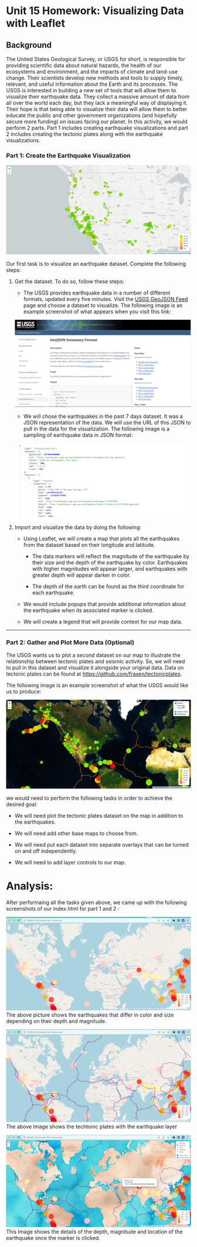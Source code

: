 # Unit 15 Homework: Visualizing Data with Leaflet

## Background

The United States Geological Survey, or USGS for short, is responsible for providing scientific data about natural hazards, the health of our ecosystems and environment, and the impacts of climate and land-use change. Their scientists develop new methods and tools to supply timely, relevant, and useful information about the Earth and its processes. The USGS is interested in building a new set of tools that will allow them to visualize their earthquake data. They collect a massive amount of data from all over the world each day, but they lack a meaningful way of displaying it. Their hope is that being able to visualize their data will allow them to better educate the public and other government organizations (and hopefully secure more funding) on issues facing our planet. 
In this activity, we would perform 2 parts. Part 1 includes creating earthquake visualizations and part 2 includes creating the tectonic plates along with the earthquake visualizations. 


### Part 1: Create the Earthquake Visualization

![2-BasicMap](Images/2-BasicMap.png)

Our first task is to visualize an earthquake dataset. Complete the following steps:

1. Get the dataset. To do so, follow these steps: 

   * The USGS provides earthquake data in a number of different formats, updated every five minutes. Visit the [USGS GeoJSON Feed](http://earthquake.usgs.gov/earthquakes/feed/v1.0/geojson.php) page and choose a dataset to visualize. The following image is an example screenshot of what appears when you visit this link:

   ![3-Data](Images/3-Data.png)

    * We will chose the earthquakes in the past 7 days dataset. It was a JSON representation of the data. We will use the URL of this JSON to pull in the data for the visualization. The following image is a sampling of earthquake data in JSON format:

   ![4-JSON](Images/4-JSON.png)

2. Import and visualize the data by doing the following: 

   * Using Leaflet, we will create a map that plots all the earthquakes from the dataset based on their longitude and latitude.

       *  The data markers will reflect the magnitude of the earthquake by their size and the depth of the earthquake by color. Earthquakes with higher magnitudes will appear larger, and earthquakes with greater depth will appear darker in color.

       * The depth of the earth can be found as the third coordinate for each earthquake.

   * We would include popups that provide additional information about the earthquake when its associated marker is clicked.

   * We will create a legend that will provide context for our map data.

- - -

### Part 2: Gather and Plot More Data (Optional)

The USGS wants us to plot a second dataset on our map to illustrate the relationship between tectonic plates and seismic activity. So, we will need to pull in this dataset and visualize it alongside your original data. Data on tectonic plates can be found at <https://github.com/fraxen/tectonicplates>.

The following image is an example screenshot of what the USGS would like us to produce:

![5-Advanced](Images/5-Advanced.png)

we would need to perform the following tasks in order to achieve the desired goal: 

* We will need plot the tectonic plates dataset on the map in addition to the earthquakes.

* We will need add other base maps to choose from.

* We will need put each dataset into separate overlays that can be turned on and off independently.

* We will need to add layer controls to our map.

# Analysis:

After performaing all the tasks given above, we came up with the following screenshots of our index.html for part 1 and 2 :

![Image](Images/part-1.png)
The above picture shows the earthquakes that differ in color and size depending on their depth and magnitude.

![Image](Images/part-2.png)
The above Image shows the techtonic plates with the earthquake layer

![Image](Images/show-pop-up-and-layers.png)
This Image shows the details of the depth, magnitude and location of the earthquake once the marker is clicked.


